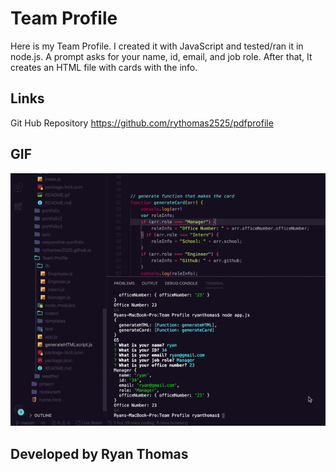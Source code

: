 # Team Profile
Here is my Team Profile. I created it with JavaScript and tested/ran it in node.js. A prompt asks for your name, id, email, and job role. After that, It creates an HTML file with cards with the info.
  

##  Links
Git Hub Repository
https://github.com/rythomas2525/pdfprofile




## GIF
![Image description](README.gif)

## Developed by Ryan Thomas
